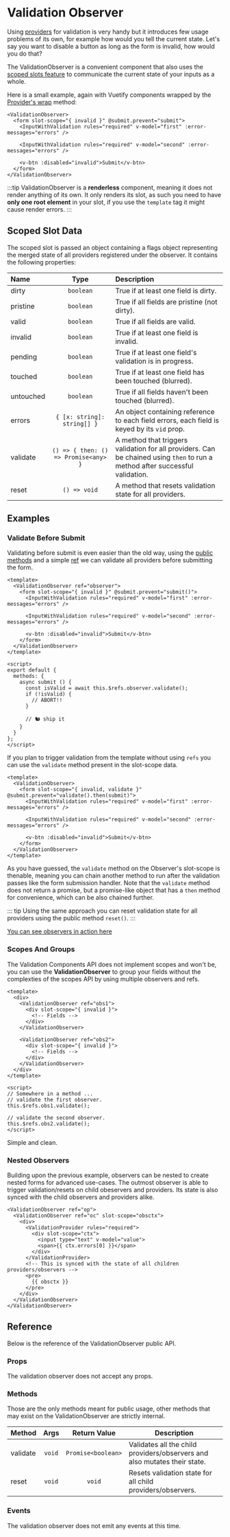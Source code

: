 # Validation Observer

Using [providers](./validation-provider.md) for validation is very handy but it introduces few usage problems of its own, for example how would you tell the current state. Let's say you want to disable a button as long as the form is invalid, how would you do that?

The ValidationObserver is a convenient component that also uses the [scoped slots feature](https://vuejs.org/v2/guide/components-slots.html#Scoped-Slots) to communicate the current state of your inputs as a whole.

Here is a small example, again with Vuetify components wrapped by the [Provider's wrap](./validation-provider.md#creating-high-order-components) method:

```vue
<ValidationObserver>
  <form slot-scope="{ invalid }" @submit.prevent="submit">
    <InputWithValidation rules="required" v-model="first" :error-messages="errors" />

    <InputWithValidation rules="required" v-model="second" :error-messages="errors" />

    <v-btn :disabled="invalid">Submit</v-btn>
  </form>
</ValidationObserver>
```

:::tip
  ValidationObserver is a __renderless__ component, meaning it does not render anything of its own. It only renders its slot, as such you need to have __only one root element__ in your slot, if you use the `template` tag it might cause render errors.
:::

## Scoped Slot Data

The scoped slot is passed an object containing a flags object representing the merged state of all providers registered under the observer. It contains the following properties:

| Name      | Type                        |  Description                                                                                |
|:----------|:---------------------------:|:--------------------------------------------------------------------------------------------|
| dirty     | `boolean`                   | True if at least one field is dirty.                                                        |
| pristine  | `boolean`                   | True if all fields are pristine (not dirty).                                                |
| valid     | `boolean`                   | True if all fields are valid.                                                               |
| invalid   | `boolean`                   | True if at least one field is invalid.                                                      |
| pending   | `boolean`                   | True if at least one field's validation is in progress.                                     |
| touched   | `boolean`                   | True if at least one field has been touched (blurred).                                      |
| untouched | `boolean`                   | True if all fields haven't been touched (blurred).                                           |
| errors    | `{ [x: string]: string[] }` | An object containing reference to each field errors, each field is keyed by its `vid` prop. |
| validate  | `() => { then: () => Promise<any> }` | A method that triggers validation for all providers. Can be chained using `then` to run a method after successful validation. |
| reset     | `() => void`                | A method that resets validation state for all providers. |

## Examples

### Validate Before Submit

Validating before submit is even easier than the old way, using the [public methods](#methods) and a simple [ref](https://vuejs.org/v2/api/#ref) we can validate all providers before submitting the form.

```vue
<template>
  <ValidationObserver ref="observer">
    <form slot-scope="{ invalid }" @submit.prevent="submit()">
      <InputWithValidation rules="required" v-model="first" :error-messages="errors" />

      <InputWithValidation rules="required" v-model="second" :error-messages="errors" />

      <v-btn :disabled="invalid">Submit</v-btn>
    </form>
  </ValidationObserver>
</template>

<script>
export default {
  methods: {
    async submit () {
      const isValid = await this.$refs.observer.validate();
      if (!isValid) {
        // ABORT!!
      }

      // 🐿 ship it
    }
  }
};
</script>
```

If you plan to trigger validation from the template without using `refs` you can use the `validate` method present in the slot-scope data.

```vue
<template>
  <ValidationObserver>
    <form slot-scope="{ invalid, validate }" @submit.prevent="validate().then(submit)">
      <InputWithValidation rules="required" v-model="first" :error-messages="errors" />

      <InputWithValidation rules="required" v-model="second" :error-messages="errors" />

      <v-btn :disabled="invalid">Submit</v-btn>
    </form>
  </ValidationObserver>
</template>
```

As you have guessed, the `validate` method on the Observer's slot-scope is thenable, meaning you can chain another method to run after the validation passes like the form submission handler. Note that the `validate` method does not return a promise, but a promise-like object that has a `then` method for convenience, which can be also chained further.

::: tip
  Using the same approach you can reset validation state for all providers using the public method `reset()`.
:::

[You can see observers in action here](/examples/validation-providers.md)

### Scopes And Groups

The Validation Components API does not implement scopes and won't be, you can use the __ValidationObserver__ to group your fields without the complexties of the scopes API by using multiple observers and refs.

```vue
<template>
  <div>
    <ValidationObserver ref="obs1">
      <div slot-scope="{ invalid }">
        <!-- Fields -->
      </div>
    </ValidationObserver>

    <ValidationObserver ref="obs2">
      <div slot-scope="{ invalid }">
        <!-- Fields -->
      </div>
    </ValidationObserver>
  </div>
</template>

<script>
// Somewhere in a method ...
// validate the first observer.
this.$refs.obs1.validate();

// validate the second observer.
this.$refs.obs2.validate();
</script>
```

Simple and clean.

### Nested Observers

Building upon the previous example, observers can be nested to create nested forms for advanced use-cases. The outmost observer is able to trigger validation/resets on child obeservers and providers. Its state is also synced with the child observers and providers alike.

```vue
<ValidationObserver ref="op">
  <ValidationObserver ref="oc" slot-scope="obsctx">
    <div>
      <ValidationProvider rules="required">
        <div slot-scope="ctx">
          <input type="text" v-model="value">
          <span>{{ ctx.errors[0] }}</span>
        </div>
      </ValidationProvider>
      <!-- This is synced with the state of all children providers/observers -->
      <pre>
        {{ obsctx }}
      </pre>
    </div>
  </ValidationObserver>
</ValidationObserver>
```

## Reference

Below is the reference of the ValidationObserver public API.

### Props

The validation observer does not accept any props.

### Methods

Those are the only methods meant for public usage, other methods that may exist on the ValidationObserver are strictly internal.

|Method       | Args    | Return Value                  | Description                                                     |
|-------------|:-------:|:-----------------------------:|-----------------------------------------------------------------|
| validate    | `void`  | `Promise<boolean>`            | Validates all the child providers/observers and also mutates their state. |
| reset       | `void`  | `void`                        | Resets validation state for all child providers/observers.                |

### Events

The validation observer does not emit any events at this time.
